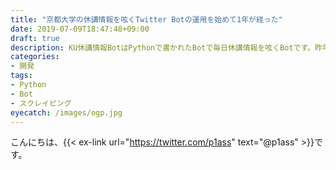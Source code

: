 ```yaml
---
title: "京都大学の休講情報を呟くTwitter Botの運用を始めて1年が経った"
date: 2019-07-09T18:47:48+09:00
draft: true
description: KU休講情報BotはPythonで書かれたBotで毎日休講情報を呟くBotです。昨年の5月から運用を始め、目立った障害もなく動いています。
categories:
- 開発
tags:
- Python
- Bot
- スクレイピング
eyecatch: /images/ogp.jpg
---
```


こんにちは、{{< ex-link url="https://twitter.com/p1ass" text="@p1ass" >}}です。  
<!--more-->

